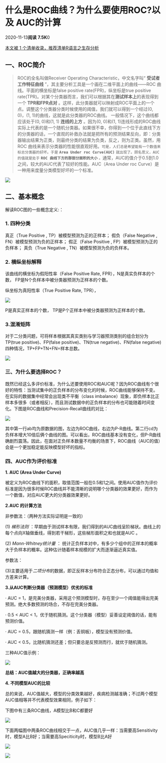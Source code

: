 # 什么是ROC曲线？为什么要使用ROC?以及 AUC的计算

2020-11-13**阅读** **7.5K**0

[本文被 1 个清单收录，推荐清单R语言之生存分析](https://cloud.tencent.com/developer/inventory/16225)

## 一、ROC简介

> ROC的全名叫做Receiver Operating Characteristic，中文名字叫“ **受试者工作特征曲线** ”，其主要分析工具是一个画在二维平面上的曲线——ROC 曲线。平面的横坐标是false positive rate(FPR)，纵坐标是true positive rate(TPR)。对某个分类器而言，我们可以根据其在**测试样本上**的表现得到一个 **TPR和FPR点对** 。这样，此分类器就可以映射成ROC平面上的一个点。调整这个分类器分类时候使用的阈值，我们就可以得到一个经过(0, 0)，(1, 1)的曲线，这就是此分类器的ROC曲线。
> 一般情况下，这个曲线都应该处于(0, 0)和(1, 1) **连线的上方** 。因为(0, 0)和(1, 1)连线形成的ROC曲线实际上代表的是一个随机分类器。如果很不幸，你得到一个位于此直线下方的分类器的话，一个直观的补救办法就是把所有的预测结果反向，即：分类器输出结果为正类，则最终分类的结果为负类，反之，则为正类。虽然，用ROC 曲线来表示分类器的性能很直观好用。`可是，人们总是希望能有一个数值来标志分类器的好坏。于是` **`Area Under roc Curve(AUC)`** `就出现了。顾名思义，AUC的值就是处于` **`ROC 曲线下方的那部分面积的大小`** `。`通常，AUC的值介于0.5到1.0之间，较大的AUC代表了较好的性能。AUC（Area Under roc Curve）是一种用来度量分类模型好坏的一个标准。

![](https://ask.qcloudimg.com/http-save/yehe-7969553/hirzm1wjyv.png?imageView2/2/w/1620)

## 二、基本概念

解读ROC图的一些概念定义:：

### 1. 四种分类

 真正（True Positive , TP）被模型预测为正的正样本；
 假负（False Negative , FN）被模型预测为负的正样本；
 假正（False Positive , FP）被模型预测为正的负样本；
 真负（True Negative , TN）被模型预测为负的负样本。

### 2. 横纵坐标解释

该曲线的横坐标为假阳性率（False Positive Rate, FPR），N是真实负样本的个数，
 FP是N个负样本中被分类器预测为正样本的个数。

纵坐标为真阳性率（True Positive Rate, TPR），

![](https://ask.qcloudimg.com/http-save/yehe-7969553/z0od0221uz.png?imageView2/2/w/1620)

 P是真实正样本的个数，
 TP是P个正样本中被分类器预测为正样本的个数。

### 3.混淆矩阵

对于二分类问题，可将样本根据其真实类别与学习器预测类别的组合划分为TP(true positive)、FP(false positive)、TN(true negative)、FN(false negative)四种情况，TP+FP+TN+FN=样本总数。

![](https://ask.qcloudimg.com/http-save/yehe-7969553/3p7szxgq9u.png?imageView2/2/w/1620)

### 三、为什么要选择ROC？

既然已经这么多评价标准，为什么还要使用ROC和AUC呢？因为ROC曲线有个很好的特性：当测试集中的正负样本的分布变化的时候，ROC曲线能够保持不变。在实际的数据集中经常会出现类不平衡（class imbalance）现象，即负样本比正样本多很多（或者相反），而且测试数据中的正负样本的分布也可能随着时间变化。下图是ROC曲线和Precision-Recall曲线的对比：

![](https://ask.qcloudimg.com/http-save/yehe-7969553/2lmhoffvso.png?imageView2/2/w/1620)

其中第一行ab均为原数据的图，左边为ROC曲线，右边为P-R曲线。第二行cd为负样本增大10倍后俩个曲线的图。可以看出，ROC曲线基本没有变化，但P-R曲线确剧烈震荡。因此，在面对正负样本数量不均衡的场景下，ROC曲线（AUC的值）会是一个更加稳定能反映模型好坏的指标。

### 四、AUC作为评价标准

**1. AUC (Area Under Curve)**

被定义为ROC曲线下的面积，取值范围一般在0.5和1之间。使用AUC值作为评价标准是因为很多时候ROC曲线并不能清晰的说明哪个分类器的效果更好，而作为一个数值，对应AUC更大的分类器效果更好。

**2.AUC 的计算方法**

非参数法：（两种方法实际证明是一致的）

(1) *梯形法则* ：早期由于测试样本有限，我们得到的AUC曲线呈阶梯状。曲线上的每个点向X轴做垂线，得到若干梯形，这些梯形面积之和也就是AUC 。

(2) *Mann-Whitney统计量* ： 统计正负样本对中，有多少个组中的正样本的概率大于负样本的概率。这种估计随着样本规模的扩大而逐渐逼近真实值。

参数法：

(3)主要适用于*二项分布*的数据，即正反样本分布符合正态分布，可以通过均值和方差来计算。

**3.从AUC判断分类器（预测模型）优劣的标准**

· AUC = 1，是完美分类器，采用这个预测模型时，存在至少一个阈值能得出完美预测。绝大多数预测的场合，不存在完美分类器。

· 0.5 < AUC < 1，优于随机猜测。这个分类器（模型）妥善设定阈值的话，能有预测价值。

· AUC = 0.5，跟随机猜测一样（例：丢铜板），模型没有预测价值。

· AUC < 0.5，比随机猜测还差；但只要总是反预测而行，就优于随机猜测。

三种AUC值示例：

![](https://ask.qcloudimg.com/http-save/yehe-7969553/3te9r5la91.png?imageView2/2/w/1620)

**总结：AUC值越大的分类器，正确率越高**

**4. 不同模型AUC的比较**

总的来说，AUC值越大，模型的分类效果越好，疾病检测越准确；不过两个模型AUC值相等并不代表模型效果相同，例子如下：

下图中有三条ROC曲线，A模型比B和C都要好

![](https://ask.qcloudimg.com/http-save/yehe-7969553/gslgf0jkhp.png?imageView2/2/w/1620)

下面两幅图中两条ROC曲线相交于一点，AUC值几乎一样：当需要高Sensitivity时，模型A比B好；当需要高Speciticity时，模型B比A好

![](https://ask.qcloudimg.com/http-save/yehe-7969553/6u83lfx6lk.png?imageView2/2/w/1620)

![](https://ask.qcloudimg.com/http-save/yehe-7969553/lhj5usm72h.png?imageView2/2/w/1620)

